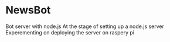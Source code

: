 # NewsBot
Bot server with node.js 
At the stage of setting up a node.js server 
Experementing on deploying the server on raspery pi 
